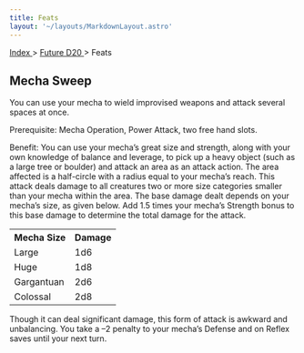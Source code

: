 ```yaml
---
title: Feats
layout: '~/layouts/MarkdownLayout.astro'
---
```


[ Index ](/) > [ Future D20 ](/future.d20.srd) > Feats

## Mecha Sweep

You can use your mecha to wield improvised weapons and attack several spaces
at once.

Prerequisite: Mecha Operation, Power Attack, two free hand slots.

Benefit: You can use your mecha’s great size and strength, along with your own
knowledge of balance and leverage, to pick up a heavy object (such as a large
tree or boulder) and attack an area as an attack action. The area affected is
a half-circle with a radius equal to your mecha’s reach. This attack deals
damage to all creatures two or more size categories smaller than your mecha
within the area. The base damage dealt depends on your mecha’s size, as given
below. Add 1.5 times your mecha’s Strength bonus to this base damage to
determine the total damage for the attack.


<table> <tr><th>Mecha Size</th><th>Damage</th></tr> <tr><td>Large</td><td>1d6</td></tr> <tr class="shaded"><td>Huge</td><td>1d8</td></tr> <tr><td>Gargantuan</td><td>2d6</td></tr> <tr class="shaded"><td>Colossal</td><td>2d8</td></tr> </table>


Though it can deal significant damage, this form of attack is awkward and
unbalancing. You take a –2 penalty to your mecha’s Defense and on Reflex saves
until your next turn.

